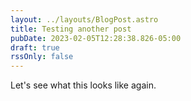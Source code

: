 ```yaml
---
layout: ../layouts/BlogPost.astro
title: Testing another post
pubDate: 2023-02-05T12:28:38.826-05:00
draft: true
rssOnly: false
---
```

Let's see what this looks like again.
